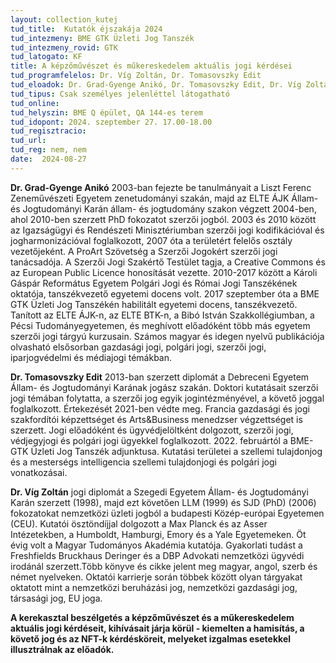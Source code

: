 ```yaml
---
layout: collection_kutej
tud_title:  Kutatók éjszakája 2024
tud_intezmeny: BME GTK Üzleti Jog Tanszék
tud_intezmeny_rovid: GTK
tud_latogato: KF
title: A képzőművészet és műkereskedelem aktuális jogi kérdései
tud_programfelelos: Dr. Víg Zoltán, Dr. Tomasovszky Edit
tud_eloadok: Dr. Grad-Gyenge Anikó, Dr. Tomasovszky Edit, Dr. Víg Zoltán
tud_tipus: Csak személyes jelenléttel látogatható
tud_online: 
tud_helyszin: BME Q épület, QA 144-es terem
tud_idopont: 2024. szeptember 27. 17.00-18.00
tud_regisztracio: 
tud_url: 
tud_reg: nem, nem
date:  2024-08-27
---
```


**Dr. Grad-Gyenge Anikó** 2003-ban fejezte be tanulmányait a Liszt Ferenc Zeneművészeti Egyetem zenetudományi szakán, majd az ELTE ÁJK Állam- és Jogtudományi Karán állam- és jogtudomány szakon végzett 2004-ben, ahol 2010-ben szerzett PhD fokozatot szerzői jogból. 2003 és 2010 között az Igazságügyi és Rendészeti Minisztériumban szerzői jogi kodifikációval és jogharmonizációval foglalkozott, 2007 óta a területért felelős osztály vezetőjeként. A ProArt Szövetség a Szerzői Jogokért szerzői jogi tanácsadója. A Szerzői Jogi Szakértő Testület tagja, a Creative Commons és az European Public Licence honosítását vezette. 2010-2017 között a Károli Gáspár Református Egyetem Polgári Jogi és Római Jogi Tanszékének oktatója, tanszékvezető egyetemi docens volt. 2017 szeptember óta a BME GTK Üzleti Jog Tanszékén habilitált egyetemi docens, tanszékvezető. Tanított az ELTE ÁJK-n, az ELTE BTK-n, a Bibó István Szakkollégiumban, a Pécsi Tudományegyetemen, és meghívott előadóként több más egyetem szerzői jogi tárgyú kurzusain. Számos magyar és idegen nyelvű publikációja olvasható elsősorban gazdasági jogi, polgári jogi, szerzői jogi, iparjogvédelmi és médiajogi témákban.

**Dr. Tomasovszky Edit** 2013-ban szerzett diplomát a Debreceni Egyetem Állam- és Jogtudományi Karának jogász szakán. Doktori kutatásait szerzői jogi témában folytatta, a szerzői jog egyik jogintézményével, a követő joggal foglalkozott. Értekezését 2021-ben védte meg. Francia gazdasági és jogi szakfordítói képzettséget és Arts&Business menedzser végzettséget is szerzett. Jogi előadóként és ügyvédjelöltként dolgozott, szerzői jogi, védjegyjogi és polgári jogi ügyekkel foglalkozott. 2022. februártól a BME-GTK Üzleti Jog Tanszék adjunktusa. Kutatási területei a szellemi tulajdonjog és a mesterségs intelligencia szellemi tulajdonjogi és polgári jogi vonatkozásai.

**Dr. Víg Zoltán** jogi diplomát a Szegedi Egyetem Állam- és Jogtudományi Karán szerzett (1998), majd ezt követően LLM (1999) és SJD (PhD) (2006) fokozatokat nemzetközi üzleti jogból a budapesti Közép-európai Egyetemen (CEU). Kutatói ösztöndíjjal dolgozott a Max Planck és az Asser Intézetekben, a Humboldt, Hamburgi, Emory és a Yale Egyetemeken. Öt évig volt a Magyar Tudományos Akadémia kutatója. Gyakorlati tudást a Freshfields Bruckhaus Deringer és a DBP Advokati nemzetközi ügyvédi irodánál szerzett.Több könyve és cikke jelent meg magyar, angol, szerb és német nyelveken. Oktatói karrierje során többek között olyan tárgyakat oktatott mint a nemzetközi beruházási jog, nemzetközi gazdasági jog, társasági jog, EU joga. 


**A kerekasztal beszélgetés a képzőművészet és a műkereskedelem aktuális jogi kérdéseit, kihívásait járja körül - kiemelten a hamisítás, a követő jog és az NFT-k kérdésköreit, melyeket izgalmas esetekkel illusztrálnak az előadók.**
